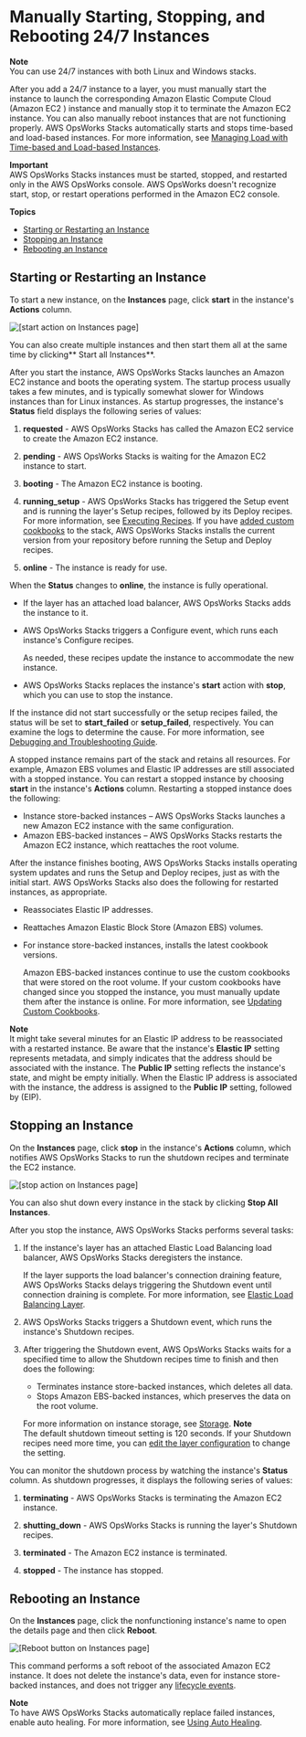 # Manually Starting, Stopping, and Rebooting 24/7 Instances<a name="workinginstances-starting"></a>

**Note**  
You can use 24/7 instances with both Linux and Windows stacks\. 

After you add a 24/7 instance to a layer, you must manually start the instance to launch the corresponding Amazon Elastic Compute Cloud \(Amazon EC2 \) instance and manually stop it to terminate the Amazon EC2 instance\. You can also manually reboot instances that are not functioning properly\. AWS OpsWorks Stacks automatically starts and stops time\-based and load\-based instances\. For more information, see [Managing Load with Time\-based and Load\-based Instances](workinginstances-autoscaling.md)\.

**Important**  
AWS OpsWorks Stacks instances must be started, stopped, and restarted only in the AWS OpsWorks console\. AWS OpsWorks doesn't recognize start, stop, or restart operations performed in the Amazon EC2 console\.

**Topics**
+ [Starting or Restarting an Instance](#workinginstances-starting-start)
+ [Stopping an Instance](#workinginstances-starting-stop)
+ [Rebooting an Instance](#workinginstances-starting-reboot)

## Starting or Restarting an Instance<a name="workinginstances-starting-start"></a>

To start a new instance, on the **Instances** page, click **start** in the instance's **Actions** column\.

![\[start action on Instances page\]](http://docs.aws.amazon.com/opsworks/latest/userguide/images/start_instance.png)

You can also create multiple instances and then start them all at the same time by clicking** Start all Instances**\.

After you start the instance, AWS OpsWorks Stacks launches an Amazon EC2 instance and boots the operating system\. The startup process usually takes a few minutes, and is typically somewhat slower for Windows instances than for Linux instances\. As startup progresses, the instance's **Status** field displays the following series of values: 

1. **requested** \- AWS OpsWorks Stacks has called the Amazon EC2 service to create the Amazon EC2 instance\.

1. **pending** \- AWS OpsWorks Stacks is waiting for the Amazon EC2 instance to start\.

1. **booting** \- The Amazon EC2 instance is booting\.

1. **running\_setup** \- AWS OpsWorks Stacks has triggered the Setup event and is running the layer's Setup recipes, followed by its Deploy recipes\. For more information, see [Executing Recipes](workingcookbook-executing.md)\. If you have [added custom cookbooks](workingcookbook-installingcustom-enable.md) to the stack, AWS OpsWorks Stacks installs the current version from your repository before running the Setup and Deploy recipes\.

1. **online** \- The instance is ready for use\.

When the **Status** changes to **online**, the instance is fully operational\.
+ If the layer has an attached load balancer, AWS OpsWorks Stacks adds the instance to it\.
+ AWS OpsWorks Stacks triggers a Configure event, which runs each instance's Configure recipes\.

  As needed, these recipes update the instance to accommodate the new instance\.
+ AWS OpsWorks Stacks replaces the instance's **start** action with **stop**, which you can use to stop the instance\. 

If the instance did not start successfully or the setup recipes failed, the status will be set to **start\_failed** or **setup\_failed**, respectively\. You can examine the logs to determine the cause\. For more information, see [Debugging and Troubleshooting Guide](troubleshoot.md)\.

A stopped instance remains part of the stack and retains all resources\. For example, Amazon EBS volumes and Elastic IP addresses are still associated with a stopped instance\. You can restart a stopped instance by choosing **start** in the instance's **Actions** column\. Restarting a stopped instance does the following:
+ Instance store\-backed instances – AWS OpsWorks Stacks launches a new Amazon EC2 instance with the same configuration\.
+ Amazon EBS\-backed instances – AWS OpsWorks Stacks restarts the Amazon EC2 instance, which reattaches the root volume\.

After the instance finishes booting, AWS OpsWorks Stacks installs operating system updates and runs the Setup and Deploy recipes, just as with the initial start\. AWS OpsWorks Stacks also does the following for restarted instances, as appropriate\.
+ Reassociates Elastic IP addresses\.
+ Reattaches Amazon Elastic Block Store \(Amazon EBS\) volumes\.
+ For instance store\-backed instances, installs the latest cookbook versions\.

  Amazon EBS\-backed instances continue to use the custom cookbooks that were stored on the root volume\. If your custom cookbooks have changed since you stopped the instance, you must manually update them after the instance is online\. For more information, see [Updating Custom Cookbooks](workingcookbook-installingcustom-enable-update.md)\. 

**Note**  
It might take several minutes for an Elastic IP address to be reassociated with a restarted instance\. Be aware that the instance's **Elastic IP** setting represents metadata, and simply indicates that the address should be associated with the instance\. The **Public IP** setting reflects the instance's state, and might be empty initially\. When the Elastic IP address is associated with the instance, the address is assigned to the **Public IP** setting, followed by \(EIP\)\.

## Stopping an Instance<a name="workinginstances-starting-stop"></a>

On the **Instances** page, click **stop** in the instance's **Actions** column, which notifies AWS OpsWorks Stacks to run the shutdown recipes and terminate the EC2 instance\. 

![\[stop action on Instances page\]](http://docs.aws.amazon.com/opsworks/latest/userguide/images/stop_instance.png)

You can also shut down every instance in the stack by clicking **Stop All Instances**\. 

After you stop the instance, AWS OpsWorks Stacks performs several tasks:

1. If the instance's layer has an attached Elastic Load Balancing load balancer, AWS OpsWorks Stacks deregisters the instance\.

   If the layer supports the load balancer's connection draining feature, AWS OpsWorks Stacks delays triggering the Shutdown event until connection draining is complete\. For more information, see [Elastic Load Balancing Layer](layers-elb.md)\.

1. AWS OpsWorks Stacks triggers a Shutdown event, which runs the instance's Shutdown recipes\.

1. After triggering the Shutdown event, AWS OpsWorks Stacks waits for a specified time to allow the Shutdown recipes time to finish and then does the following:
   + Terminates instance store\-backed instances, which deletes all data\.
   + Stops Amazon EBS\-backed instances, which preserves the data on the root volume\.

   For more information on instance storage, see [Storage](http://docs.aws.amazon.com/AWSEC2/latest/UserGuide/Storage.html)\.
**Note**  
The default shutdown timeout setting is 120 seconds\. If your Shutdown recipes need more time, you can [edit the layer configuration](workinglayers-basics-edit.md) to change the setting\.

You can monitor the shutdown process by watching the instance's **Status** column\. As shutdown progresses, it displays the following series of values: 

1. **terminating** \- AWS OpsWorks Stacks is terminating the Amazon EC2 instance\.

1. **shutting\_down** \- AWS OpsWorks Stacks is running the layer's Shutdown recipes\.

1. **terminated** \- The Amazon EC2 instance is terminated\.

1. **stopped** \- The instance has stopped\.

## Rebooting an Instance<a name="workinginstances-starting-reboot"></a>

On the **Instances** page, click the nonfunctioning instance's name to open the details page and then click **Reboot**\. 

![\[Reboot button on Instances page\]](http://docs.aws.amazon.com/opsworks/latest/userguide/images/reboot_instance.png)

This command performs a soft reboot of the associated Amazon EC2 instance\. It does not delete the instance's data, even for instance store\-backed instances, and does not trigger any [lifecycle events](workingcookbook-events.md)\.

**Note**  
To have AWS OpsWorks Stacks automatically replace failed instances, enable auto healing\. For more information, see [Using Auto Healing](workinginstances-autohealing.md)\.